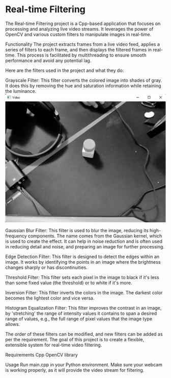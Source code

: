 # Real-time Filtering
The Real-time Filtering project is a Cpp-based application that focuses on processing and analyzing live video streams. It leverages the power of OpenCV and various custom filters to manipulate images in real-time.

Functionality
The project extracts frames from a live video feed, applies a series of filters to each frame, and then displays the filtered frames in real-time. This process is facilitated by multithreading to ensure smooth performance and avoid any potential lag.

Here are the filters used in the project and what they do:

Grayscale Filter: This filter converts the colored image into shades of gray. It does this by removing the hue and saturation information while retaining the luminance.
![blur](https://github.com/SyntaxButcher/Real-time-Filtering/blob/main/Results/Grayscale.png)

Gaussian Blur Filter: This filter is used to blur the image, reducing its high-frequency components. The name comes from the Gaussian kernel, which is used to create the effect. It can help in noise reduction and is often used in reducing detail and noise, and preparing an image for further processing.

Edge Detection Filter: This filter is designed to detect the edges within an image. It works by identifying the points in an image where the brightness changes sharply or has discontinuities.

Threshold Filter: This filter sets each pixel in the image to black if it's less than some fixed value (the threshold) or to white if it's more.

Inversion Filter: This filter inverts the colors in the image. The darkest color becomes the lightest color and vice versa.

Histogram Equalization Filter: This filter improves the contrast in an image, by 'stretching' the range of intensity values it contains to span a desired range of values, e.g., the full range of pixel values that the image type allows.

The order of these filters can be modified, and new filters can be added as per the requirement. The goal of this project is to create a flexible, extensible system for real-time video filtering.

Requirements
Cpp
OpenCV library

Usage
Run main.cpp in your Python environment. Make sure your webcam is working properly, as it will provide the video stream for filtering.


 

